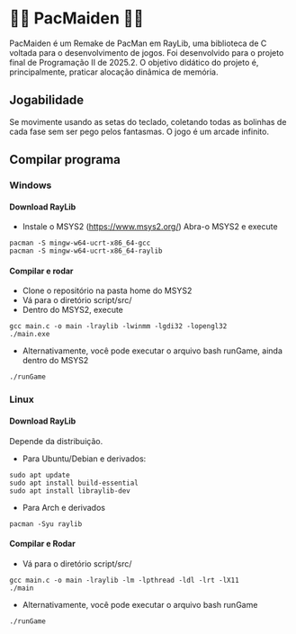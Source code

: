 # 👻👻 PacMaiden 👻👻
PacMaiden é um Remake de PacMan em RayLib, uma biblioteca de C voltada para o desenvolvimento de jogos. Foi desenvolvido para o projeto final de Programação II de 2025.2. O objetivo didático do projeto é, principalmente, praticar alocação dinâmica de memória.

## Jogabilidade
Se movimente usando as setas do teclado, coletando todas as bolinhas de cada fase sem ser pego pelos fantasmas. O jogo é um arcade infinito.

## Compilar programa

### Windows
#### Download RayLib
* Instale o MSYS2 (https://www.msys2.org/)
Abra-o MSYS2 e execute
```shell
pacman -S mingw-w64-ucrt-x86_64-gcc
pacman -S mingw-w64-ucrt-x86_64-raylib
```
#### Compilar e rodar
* Clone o repositório na pasta home do MSYS2
* Vá para o diretório script/src/
* Dentro do MSYS2, execute
```shell
gcc main.c -o main -lraylib -lwinmm -lgdi32 -lopengl32
./main.exe
```
* Alternativamente, você pode executar o arquivo bash runGame, ainda dentro do MSYS2
```shell
./runGame
```

### Linux
#### Download RayLib
Depende da distribuição. 
* Para Ubuntu/Debian e derivados:
```shell
sudo apt update
sudo apt install build-essential
sudo apt install libraylib-dev
```
* Para Arch e derivados
```
pacman -Syu raylib
```

#### Compilar e Rodar
* Vá para o diretório script/src/
```shell
gcc main.c -o main -lraylib -lm -lpthread -ldl -lrt -lX11
./main
```
* Alternativamente, você pode executar o arquivo bash runGame
```shell
./runGame
```